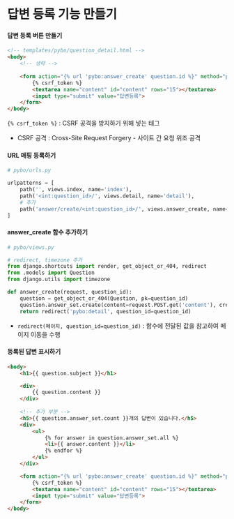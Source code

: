 # 답변 등록 기능 만들기

#### 답변 등록 버튼 만들기

```html
<!-- templates/pybo/question_detail.html -->
<body>
    <!-- 생략 -->
    
    <form action="{% url 'pybo:answer_create' question.id %}" method="post">
        {% csrf_token %}
        <textarea name="content" id="content" rows="15"></textarea>
        <input type="submit" value="답변등록">
    </form>
</body>
```

`{% csrf_token %}` : CSRF 공격을 방지하기 위해 넣는 태그

- CSRF 공격 : Cross-Site Request Forgery - 사이트 간 요청 위조 공격

#### URL 매핑 등록하기

```python
# pybo/urls.py

urlpatterns = [
    path('', views.index, name='index'),
    path('<int:question_id>/', views.detail, name='detail'),
    # 추가
    path('answer/create/<int:question_id>/', views.answer_create, name='answer_create')
]
```

#### answer_create 함수 추가하기

```python
# pybo/views.py

# redirect, timezone 추가
from django.shortcuts import render, get_object_or_404, redirect
from .models import Question
from django.utils import timezone

def answer_create(request, question_id):
    question = get_object_or_404(Question, pk=question_id)
    question.answer_set.create(content=request.POST.get('content'), create_date=timezone.now())
    return redirect('pybo:detail', question_id=question_id)
```

- `redirect(페이지, question_id=question_id)` : 함수에 전달된 값을 참고하여 페이지 이동을 수행

#### 등록된 답변 표시하기

```html
<body>
    <h1>{{ question.subject }}</h1>

    <div>
        {{ question.content }}
    </div>
    
    <!-- 추가 부분 -->
    <h5>{{ question.answer_set.count }}개의 답변이 있습니다.</h5>
    <div>
        <ul>
            {% for answer in question.answer_set.all %}
            <li>{{ answer.content }}</li>
            {% endfor %}
        </ul>
    </div>

    <form action="{% url 'pybo:answer_create' question.id %}" method="post">
        {% csrf_token %}
        <textarea name="content" id="content" rows="15"></textarea>
        <input type="submit" value="답변등록">
    </form>
</body>
```

